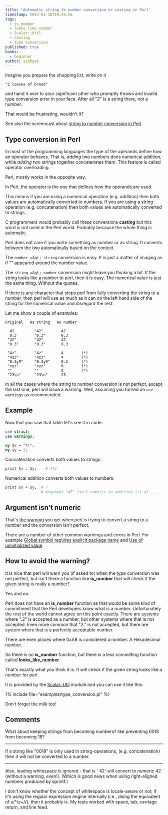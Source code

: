 ```yaml
---
title: "Automatic string to number conversion or casting in Perl"
timestamp: 2013-01-10T10:45:56
tags:
  - is_number
  - looks_like_number
  - Scalar::Util
  - casting
  - type conversion
published: true
books:
  - beginner
author: szabgab
---
```



Imagine you prepare the shopping list, write on it

```
"2 loaves of bread"
```

and hand it over to your significant other who promptly
throws and invalid type conversion error in your face.
After all "2" is a string there, not a number.

That would be frustrating, wouldn't it?


See also the screencast about [string to number conversion in Perl](/beginner-perl-maven-string-number-conversion).

## Type conversion in Perl

In most of the programming languages the type of the operands define how an operator behaves.
That is, <i>adding</i> two numbers does numerical addition, while <i>adding</i> two strings together concatenates them.
This feature is called operator overloading.

Perl, mostly works in the opposite way.

In Perl, the operator is the one that defines how the operands are used.

This means if you are using a numerical operation (e.g. addition) then both values
are automatically converted to numbers. If you are using a string operation
(e.g. concatenation) then both values are automatically converted to strings.

C programmers would probably call these conversions **casting** but this word is
not used in the Perl world. Probably because the whole thing is automatic.

Perl does not care if you write something as number or as string.
It converts between the two automatically based on the context.

The `number =&gt; string` conversion is easy.
It is just a matter of imaging as if "" appeared around the number value.

The `string =&gt; number` conversion might leave you thinking a bit.
If the string looks like a number to perl, then it is easy.
The numerical value is just the same thing. Without the quotes.

If there is any character that stops perl from fully converting the string to a
number, then perl will use as much as it can on the left hand side of the string for the
numerical value and disregard the rest.

Let me show a couple of examples:

```
Original   As string   As number

  42         "42"        42
  0.3        "0.3"       0.3
 "42"        "42"        42
 "0.3"       "0.3"       0.3

 "4z"        "4z"        4        (*)
 "4z3"       "4z3"       4        (*)
 "0.3y9"     "0.3y9"     0.3      (*)
 "xyz"       "xyz"       0        (*)
 ""          ""          0        (*)
 "23\n"      "23\n"      23
```

In all the cases where the string to number conversion is not perfect,
except the last one, perl will issue a warning. Well, assuming you turned
on `use warnings` as recommended.

## Example

Now that you saw that table let's see it in code:

```perl
use strict;
use warnings;

my $x = "4T";
my $y = 3;

```

Concatenation converts both values to strings:

```perl
print $x . $y;    # 4T3
```

Numerical addition converts both values to numbers:

```perl
print $x + $y;  # 7
                # Argument "4T" isn't numeric in addition (+) at ...
```

## Argument isn't numeric

That's [the warning](/argument-isnt-numeric-in-numeric) you get when perl is trying to convert
a string to a number and the conversion isn't perfect.

There are a number of other common warnings and errors in Perl.
For example [Global symbol requires explicit package name](/global-symbol-requires-explicit-package-name)
and [Use of uninitialized value](/use-of-uninitialized-value).

## How to avoid the warning?

It is nice that perl will warn you (if asked to) when the type conversion was not perfect, but isn't there a function
like **is_number** that will check if the given string is really a number?

Yes and no.

Perl does not have an **is_number** function as that would be some kind of commitment that the Perl developers
know what is a number. Unfortunately the rest of the world cannot agree on this point exactly. There are systems
where ".2" is accepted as a number, but other systems where that is not accepted.
Even more common that "2." is not accepted, but there are system where that is a perfectly acceptable number.

There are even places where 0xAB is considered a number. A Hexadecimal number.

So there is no **is_number** function, but there is a less committing function called **looks_like_number**.

That's exactly what you think it is. It will check if the given string looks like a number for perl.

It is provided by the [Scalar::Util](http://perldoc.perl.org/Scalar/Util.html) module
and you can use it like this:

{% include file="examples/type_conversion.pl" %}

Don't forget the milk too!

## Comments

What about keeping strings from becoming numbers? like preventing 0018 from becoming 18?

---
If a string like "0018" is only used in string-operations, (e.g. concatenation) then it will not be converted to a number.

<hr>

Also, leading whitespace is ignored - that is ' 42' will convert to numeric 42 (without a warning, even!). (Which is good news when using right-aligned numbers produced by sprintf.)

I don't know whether the concept of whitespace is locale-aware or not; if it's using the regular expression engine internally (i.e., doing the equivalent of s/^\s+//), then it probably is. My tests worked with space, tab, carriage return, and line feed.


